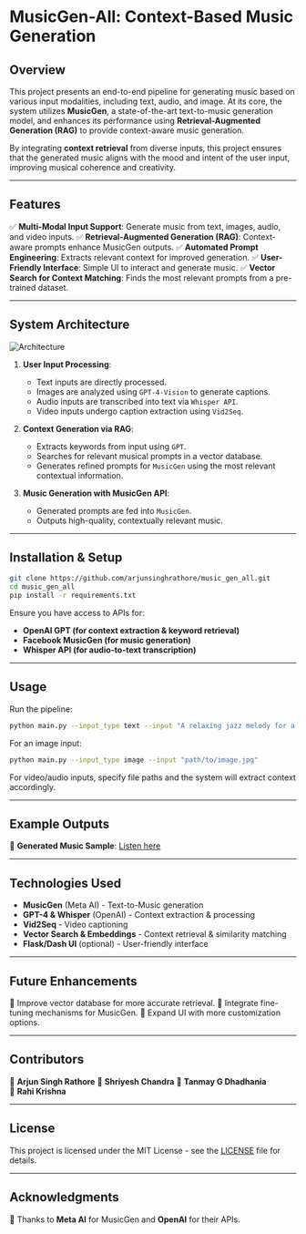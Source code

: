 # MusicGen-All: Context-Based Music Generation

## Overview
This project presents an end-to-end pipeline for generating music based on various input modalities, including text, audio, and image. At its core, the system utilizes **MusicGen**, a state-of-the-art text-to-music generation model, and enhances its performance using **Retrieval-Augmented Generation (RAG)** to provide context-aware music generation. 

By integrating **context retrieval** from diverse inputs, this project ensures that the generated music aligns with the mood and intent of the user input, improving musical coherence and creativity. 

---

## Features
✅ **Multi-Modal Input Support**: Generate music from text, images, audio, and video inputs.
✅ **Retrieval-Augmented Generation (RAG)**: Context-aware prompts enhance MusicGen outputs.
✅ **Automated Prompt Engineering**: Extracts relevant context for improved generation.
✅ **User-Friendly Interface**: Simple UI to interact and generate music.
✅ **Vector Search for Context Matching**: Finds the most relevant prompts from a pre-trained dataset.

---

## System Architecture
![Architecture](https://github.com/arjunsinghrathore/music_gen_all/blob/main/assets/architecture.png)

1. **User Input Processing**:
   - Text inputs are directly processed.
   - Images are analyzed using `GPT-4-Vision` to generate captions.
   - Audio inputs are transcribed into text via `Whisper API`.
   - Video inputs undergo caption extraction using `Vid2Seq`.

2. **Context Generation via RAG**:
   - Extracts keywords from input using `GPT`.
   - Searches for relevant musical prompts in a vector database.
   - Generates refined prompts for `MusicGen` using the most relevant contextual information.

3. **Music Generation with MusicGen API**:
   - Generated prompts are fed into `MusicGen`.
   - Outputs high-quality, contextually relevant music.

---

## Installation & Setup
```bash
git clone https://github.com/arjunsinghrathore/music_gen_all.git
cd music_gen_all
pip install -r requirements.txt
```
Ensure you have access to APIs for:
- **OpenAI GPT (for context extraction & keyword retrieval)**
- **Facebook MusicGen (for music generation)**
- **Whisper API (for audio-to-text transcription)**

---

## Usage
Run the pipeline:
```bash
python main.py --input_type text --input "A relaxing jazz melody for a quiet evening."
```
For an image input:
```bash
python main.py --input_type image --input "path/to/image.jpg"
```
For video/audio inputs, specify file paths and the system will extract context accordingly.

---

## Example Outputs
🎵 **Generated Music Sample**: [Listen here](https://github.com/arjunsinghrathore/music_gen_all/samples/output.mp3)

---

## Technologies Used
- **MusicGen** (Meta AI) - Text-to-Music generation
- **GPT-4 & Whisper** (OpenAI) - Context extraction & processing
- **Vid2Seq** - Video captioning
- **Vector Search & Embeddings** - Context retrieval & similarity matching
- **Flask/Dash UI** (optional) - User-friendly interface

---

## Future Enhancements
🔹 Improve vector database for more accurate retrieval.
🔹 Integrate fine-tuning mechanisms for MusicGen.
🔹 Expand UI with more customization options.

---

## Contributors
👤 **Arjun Singh Rathore** 
👤 **Shriyesh Chandra**
👤 **Tanmay G Dhadhania**  
👤 **Rahi Krishna**  


---

## License
This project is licensed under the MIT License - see the [LICENSE](LICENSE) file for details.

---

## Acknowledgments
🙏 Thanks to **Meta AI** for MusicGen and **OpenAI** for their APIs.

